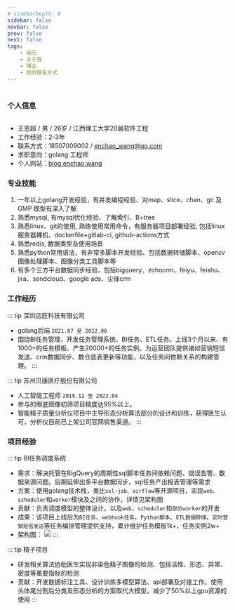 ```yaml
---
# sidebarDepth: 0
sidebar: false
navbar: false
prev: false
next: false
tags:
    - 简历
    - 关于我
    - 博主
    - 我的联系方式
---
```

#
### 个人信息
<div style="width: 100%; height:0">
<img src="https://sprintln-1256351233.cos.ap-shanghai.myqcloud.com/img/my-profile-picture.jpg" style="width: 18%;position:relative;left: 81%; top:10px"/>
</div>

- 王恩超 / 男 / 26岁 / 江西理工大学20届软件工程
- 工作经验：2-3年
- 联系方式：18507009002 / enchao_wang@qq.com
- 求职意向：golang 工程师
- 个人网站：[blog.enchao.wang](http://blog.enchao.wang)

### 专业技能

1. 一年以上golang开发经验，有并发编程经验、对map、slice、chan、gc 及 GMP 模型有深入了解
2. 熟悉mysql, 有mysql优化经验、了解索引、B+tree
3. 熟悉linux、git的使用, 熟练使用常用命令，有服务器项目部署经验, 包括linux服务器裸机、dockerfile+gitlab-ci, github-actions方式
4. 熟悉redis, 数据类型及使用场景
5. 熟悉python常用语法，有非常多脚本开发经验、包括数据转储脚本、opencv图像处理脚本、图像分类工具脚本等
6. 有多个三方平台数据同步经验，包括bigquery、zohocrm、feiyu、feishu、jira、sendcloud、google ads、尘锋crm 


### 工作经历

::: tip 深圳店匠科技有限公司
- golang后端 `2021.07 至 2022.08`
- 围绕BI任务管理，开发任务管理系统、BI任务、ETL任务。上线3个月以来、有1000+的任务模板、产生20000+的任务实例。为运营团队提供诸如营销短信发送、crm数据同步、数仓底表更新等功能，以及任务间依赖关系的构建管理。
:::

::: tip 苏州贝康医疗股份有限公司
- 人工智能工程师 `2019.12 至 2022.04`
- 参与的眼底图像初筛项目精度达95%以上。
- 智能精子质量分析仪项目中主导形态分析算法部分的设计和训练，获得医生认可，分析仪目前已上架公司官网销售渠道。
:::



### 项目经验
::: tip BI任务调度系统
- 需求：解决托管在BigQuery的周期性sql脚本任务间依赖问题、错误告警、数据来源问题。后期延伸出多平台数据同步，sql任务产出报表管理等需求
- 方案：使用golang技术栈，类比`xxl-job、airflow`等开源项目，实现`web、scheduler`和`worker`模块及之间的协作，详情见架构图
- 贡献：负责调度模型的整体设计，以及`web`、`scheduler`和`部分worker`的开发
- 成果：该项目上线后为`BI任务`、`webhook任务`、`Python脚本`、`ETL数据转储`、`定时营销短信发送`等任务编排管理提供支持，累计维护任务模板1k+，任务实例2w+
- 架构图：
![](https://sprintln-1256351233.cos.ap-shanghai.myqcloud.com/img/flowbq-frame.png)
:::

::: tip 精子项目
- 研发相关算法协助医生实现非染色精子图像的检测、包括活性、形态、异常、密度等重要指标的检测
- 贡献：开发数据标注工具、设计训练多模型算法、api部署及对接工作。使用头体尾分割后分类及形态分析的方案取代大模型，减少了50%以上gpu资源的使用
:::